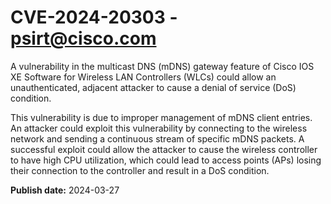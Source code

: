 # CVE-2024-20303 - psirt@cisco.com

A vulnerability in the multicast DNS (mDNS) gateway feature of Cisco IOS XE Software for Wireless LAN Controllers (WLCs) could allow an unauthenticated, adjacent attacker to cause a denial of service (DoS) condition.
 This vulnerability is due to improper management of mDNS client entries. An attacker could exploit this vulnerability by connecting to the wireless network and sending a continuous stream of specific mDNS packets. A successful exploit could allow the attacker to cause the wireless controller to have high CPU utilization, which could lead to access points (APs) losing their connection to the controller and result in a DoS condition.

**Publish date:** 2024-03-27

